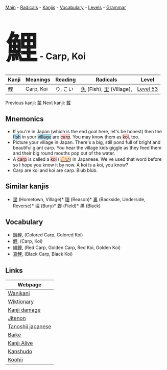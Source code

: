 <style> bigfont {font-size: 100px}</style>
[Main](../README.md) -
[Radicals](../radicals.md) -
[Kanjis](../kanjis.md) -
[Vocabulary](../vocabulary.md) -
[Levels](../levels.md) -
[Grammar](../grammar.md)
# <bigfont> 鯉</bigfont> - Carp, Koi 

| Kanji | Meanings | Reading | Radicals | Level |
| --- | --- | --- | --- | --- |
| 鯉 | Carp, Koi | り, こい | [魚](../radicals/魚.md) (Fish), [里](../radicals/里.md) (Village),  | [Level 53](../levels/wk_level53.md) |

Previous kanji: [蒙](蒙.md) Next kanji: [戴](戴.md) 

## Mnemonics
 * If you're in Japan (which is the end goal here, let's be honest) then the <span style="background-color:#ADD8E6"> fish</span> in your <span style="background-color:#ADD8E6"> village</span> are <span style="background-color:#ffcccb"> carp</span>. You may know them as <span style="background-color:#ffcccb"> koi</span>, too.
* Picture your village in Japan. There's a big, still pond full of bright and beautiful giant carp. You hear the village kids giggle as they feed them and their big round mouths pop out of the water.
* A <span style="background-color:#ffcccb"> carp</span> is called a <span style="background-color:#ffcccb"> koi</span> (<span style="background-color:#fed8b1"> [こい](https://jisho.org/search/こい)</span>) in Japanese. We've used that word before so I hope you know it by now. A koi is a koi, you know?
* Carp are koi and koi are carp. Blub blub.


## Similar kanjis
 * [里](里.md) (Hometown, Village)* [理](理.md) (Reason)* [裏](裏.md) (Backside, Underside, Reverse)* [埋](埋.md) (Bury)* [野](野.md) (Field)* [黒](黒.md) (Black)


## Vocabulary
 * [錦鯉](../vocabulary/鯉.md), (Colored Carp, Colored Koi)
* [鯉](../vocabulary/鯉.md), (Carp, Koi)
* [緋鯉](../vocabulary/鯉.md), (Red Carp, Golden Carp, Red Koi, Golden Koi)
* [真鯉](../vocabulary/鯉.md), (Black Carp, Black Koi)



## Links 

| Webpage |
| --- |
| [Wanikani          ](https://www.wanikani.com/kanji/鯉) |
| [Wiktionary        ](https://en.wiktionary.org/wiki/鯉) |
| [Kanji damage      ](http://www.kanjidamage.com/kanji/search?utf8=✓&q=鯉) |
| [Jitenon           ](https://jitenon.com/kanji/鯉) |
| [Tanoshii japanese ](https://www.tanoshiijapanese.com/dictionary/kanji.cfm?k=鯉) |
| [Baike             ](https://baike.baidu.com/item/鯉) |
| [Kanji Alive       ](https://app.kanjialive.com/鯉) |
| [Kanshudo          ](https://www.kanshudo.com/searchmn?q=鯉) |
| [Koohii            ](https://kanji.koohii.com/study/kanji/鯉) |
